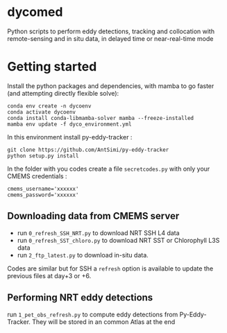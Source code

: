 # dycomed

Python scripts to perform eddy detections, tracking and collocation with remote-sensing and in situ data, in delayed time or near-real-time mode

# Getting started

Install the python packages and dependencies, with  mamba to go faster (and attempting directly flexible solve):
```
conda env create -n dycoenv
conda activate dycoenv
conda install conda-libmamba-solver mamba --freeze-installed
mamba env update -f dyco_environment.yml
```
In this environment install py-eddy-tracker :
```
git clone https://github.com/AntSimi/py-eddy-tracker
python setup.py install
```
In the folder with you codes create a file `secretcodes.py` with only your CMEMS credentials :
```
cmems_username='xxxxxx'
cmems_password='xxxxxx'
```

## Downloading data from CMEMS server

- run `0_refresh_SSH_NRT.py` to download NRT SSH L4 data
- run `0_refresh_SST_chloro.py` to download NRT SST or Chlorophyll L3S data
- run `2_ftp_latest.py` to download in-situ data.

Codes are similar but for SSH a `refresh` option is available to update the previous files at day+3 or +6. 

## Performing NRT eddy detections

run `1_pet_obs_refresh.py` to compute eddy detections from Py-Eddy-Tracker.
They will be stored in an common Atlas at the end



